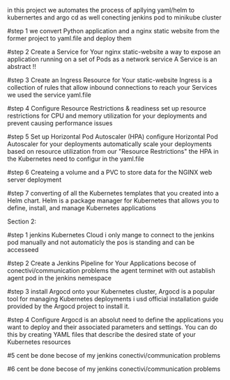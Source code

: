 in this project we automates the process of apllying yaml/helm to kubernertes and argo cd 
as well conecting jenkins pod to minikube cluster

#step 1 we convert Python application and a nginx static website
from the former project to yaml.file and deploy them 

#step 2 Create a Service for Your nginx static-website
a way to expose an application running on a set of Pods as a network service A Service is an abstract !!

#step 3 Create an Ingress Resource for Your static-website Ingress is a collection of rules that allow inbound connections to reach your Services we used the service yaml.file

#step 4 Configure Resource Restrictions & readiness set up resource restrictions for CPU and memory utilization for your deployments and prevent causing performance issues

#step 5 Set up Horizontal Pod Autoscaler (HPA) configure Horizontal Pod Autoscaler for your deployments
automatically scale your deployments based on resource utilization from our "Resource Restrictions" the HPA in the Kubernetes need to configur in the yaml.file 

#step 6 Createing  a volume and a PVC to store data for the NGINX web server deployment 

#step 7 converting of all the Kubernetes templates that you created into a Helm chart. 
Helm is a package manager for Kubernetes that allows you to define, install, and manage Kubernetes applications 

Section 2:

#step 1  jenkins Kubernetes Cloud i only mange to connect to the jenkins pod manually and not automaticly 
the pos is standing and can be accesseed

#step 2 Create a Jenkins Pipeline for Your Applications becose of conectivi/communication problems the agent terminet with out
astablish agent pod in the jenkins nemespace 
 
#step 3  install Argocd onto your Kubernetes cluster, Argocd is a popular tool for managing Kubernetes deployments 
i usd official installation guide provided by the Argocd project to install it.

#step 4 Configure Argocd is an absolut need to define the applications you want to deploy and their associated parameters and settings. You can do this by creating YAML files that describe the desired state of your Kubernetes resources

#5 cent be done becose of my jenkins conectivi/communication problems

#6 cent be done becose of my jenkins conectivi/communication problems